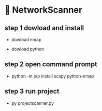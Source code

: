 # 👋 NetworkScanner

## step 1 dowload and install

- dowload nmap

- dowload python

## step 2 open command prompt

- python -m pip install scapy python-nmap

 ## step 3 run project
- py projectscanner.py
  
